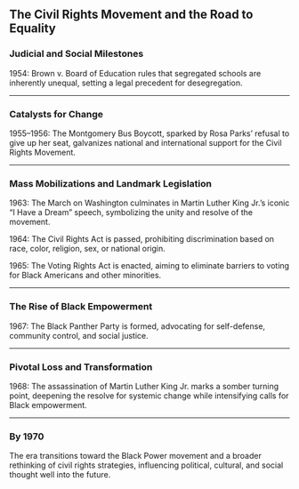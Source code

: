 ## The Civil Rights Movement and the Road to Equality

### Judicial and Social Milestones
1954: Brown v. Board of Education rules that segregated schools are inherently unequal, setting a legal precedent for desegregation.

---

### Catalysts for Change
1955–1956: The Montgomery Bus Boycott, sparked by Rosa Parks’ refusal to give up her seat, galvanizes national and international support for the Civil Rights Movement.

---

### Mass Mobilizations and Landmark Legislation
1963: The March on Washington culminates in Martin Luther King Jr.’s iconic “I Have a Dream” speech, symbolizing the unity and resolve of the movement.

1964: The Civil Rights Act is passed, prohibiting discrimination based on race, color, religion, sex, or national origin.

1965: The Voting Rights Act is enacted, aiming to eliminate barriers to voting for Black Americans and other minorities.

---

### The Rise of Black Empowerment
1967: The Black Panther Party is formed, advocating for self-defense, community control, and social justice.

---

### Pivotal Loss and Transformation
1968: The assassination of Martin Luther King Jr. marks a somber turning point, deepening the resolve for systemic change while intensifying calls for Black empowerment.

---

### By 1970
The era transitions toward the Black Power movement and a broader rethinking of civil rights strategies, influencing political, cultural, and social thought well into the future.
